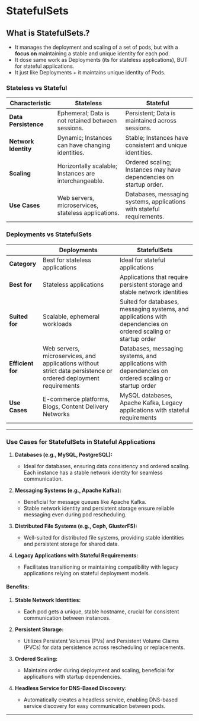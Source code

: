 # StatefulSets

## What is StatefulSets.?

- It manages the deployment and scaling of a set of pods, but with a **focus on** maintaining a stable and unique identity for each pod.
- It dose same work as Deployments (its for stateless applications), BUT for stateful applications.
- It just like Deployments + it maintains unique identity of Pods.

### Stateless vs Stateful

| **Characteristic**   | **Stateless**                                         | **Stateful**                                                           |
| -------------------- | ----------------------------------------------------- | ---------------------------------------------------------------------- |
| **Data Persistence** | Ephemeral; Data is not retained between sessions.     | Persistent; Data is maintained across sessions.                        |
| **Network Identity** | Dynamic; Instances can have changing identities.      | Stable; Instances have consistent and unique identities.               |
| **Scaling**          | Horizontally scalable; Instances are interchangeable. | Ordered scaling; Instances may have dependencies on startup order.     |
| **Use Cases**        | Web servers, microservices, stateless applications.   | Databases, messaging systems, applications with stateful requirements. |

### Deployments vs StatefulSets

|                   | **Deployments**                                                                                                 | **StatefulSets**                                                                                                |
| ----------------- | --------------------------------------------------------------------------------------------------------------- | --------------------------------------------------------------------------------------------------------------- |
| **Category**      | Best for stateless applications                                                                                 | Ideal for stateful applications                                                                                 |
| **Best for**      | Stateless applications                                                                                          | Applications that require persistent storage and stable network identities                                      |
| **Suited for**    | Scalable, ephemeral workloads                                                                                   | Suited for databases, messaging systems, and applications with dependencies on ordered scaling or startup order |
| **Efficient for** | Web servers, microservices, and applications without strict data persistence or ordered deployment requirements | Databases, messaging systems, and applications with dependencies on ordered scaling or startup order            |
| **Use Cases**     | E-commerce platforms, Blogs, Content Delivery Networks                                                          | MySQL databases, Apache Kafka, Legacy applications with stateful requirements                                   |

---

### Use Cases for StatefulSets in Stateful Applications

1.  **Databases (e.g., MySQL, PostgreSQL):**

    - Ideal for databases, ensuring data consistency and ordered scaling. Each instance has a stable network identity for seamless communication.

2.  **Messaging Systems (e.g., Apache Kafka):**

    - Beneficial for message queues like Apache Kafka.
    - Stable network identity and persistent storage ensure reliable messaging even during pod rescheduling.

3.  **Distributed File Systems (e.g., Ceph, GlusterFS):**

    - Well-suited for distributed file systems, providing stable identities and persistent storage for shared data.

4.  **Legacy Applications with Stateful Requirements:**

    - Facilitates transitioning or maintaining compatibility with legacy applications relying on stateful deployment models.

#### Benefits:

1.  **Stable Network Identities:**

    - Each pod gets a unique, stable hostname, crucial for consistent communication between instances.

2.  **Persistent Storage:**

    - Utilizes Persistent Volumes (PVs) and Persistent Volume Claims (PVCs) for data persistence across rescheduling or replacements.

3.  **Ordered Scaling:**

    - Maintains order during deployment and scaling, beneficial for applications with startup dependencies.

4.  **Headless Service for DNS-Based Discovery:**

    - Automatically creates a headless service, enabling DNS-based service discovery for easy communication between pods.

---
